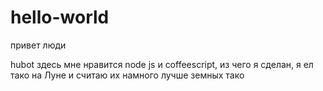 # hello-world

привет люди 

hubot здесь мне нравится node js и coffeescript, из чего я сделан,
я ел тако на Луне и считаю их намного лучше земных тако
